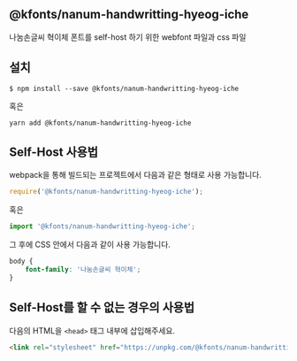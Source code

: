 
@kfonts/nanum-handwritting-hyeog-iche
---------------------

나눔손글씨 혁이체 폰트를 self-host 하기 위한 webfont 파일과 css 파일

설치
----

```
$ npm install --save @kfonts/nanum-handwritting-hyeog-iche
```

혹은

```
yarn add @kfonts/nanum-handwritting-hyeog-iche
```

Self-Host 사용법
---------------

webpack을 통해 빌드되는 프로젝트에서 다음과 같은 형태로 사용 가능합니다.

```js
require('@kfonts/nanum-handwritting-hyeog-iche');
```

혹은

```js
import '@kfonts/nanum-handwritting-hyeog-iche';
```

그 후에 CSS 안에서 다음과 같이 사용 가능합니다.

```css
body {
    font-family: '나눔손글씨 혁이체';
}
```

Self-Host를 할 수 없는 경우의 사용법
--------------------------------

다음의 HTML을 `<head>` 태그 내부에 삽입해주세요.

```html
<link rel="stylesheet" href="https://unpkg.com/@kfonts/nanum-handwritting-hyeog-iche/index.css" />
```

